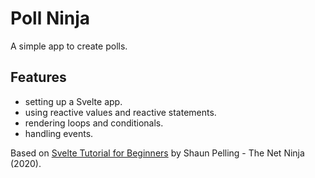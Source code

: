 # Poll Ninja

A simple app to create polls.

<!-- <p align="center">
        <img src="screenshot.png">
</p> -->

## Features

- setting up a Svelte app.
- using reactive values and reactive statements.
- rendering loops and conditionals.
- handling events.

Based on [Svelte Tutorial for Beginners](https://www.youtube.com/playlist?list=PL4cUxeGkcC9hlbrVO_2QFVqVPhlZmz7tO) by Shaun Pelling - The Net Ninja (2020).